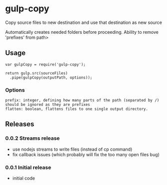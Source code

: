 # gulp-copy

Copy source files to new destination and use that destination as new source

Automatically creates needed folders before proceeding. Ability to remove 'prefixes' from path>

## Usage
    var gulpCopy = require('gulp-copy');

    return gulp.src(sourceFiles)
      .pipe(gulpCopy(outputPath, options));
      
### Options
  
    prefix: integer, defining how many parts of the path (separated by /) should be ignored as they are prefixes
    flatten: boolean, flattens files to one single output directory.


## Releases

### 0.0.2 Streams release
* use nodejs streams to write files (instead of cp command)
* fix callback issues (which probably will fix the too many open files bug)

### 0.0.1 Initial release
* initial code
